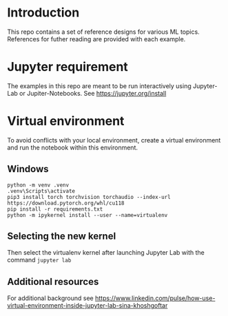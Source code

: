 # Introduction

This repo contains a set of reference designs for various ML topics. References for futher reading are provided with each example.

# Jupyter requirement

The examples in this repo are meant to be run interactively using Jupyter-Lab or Jupiter-Notebooks. See https://jupyter.org/install

# Virtual environment

To avoid conflicts with your local environment, create a virtual environment and run the notebook within this environment.

## Windows
```
python -m venv .venv
.venv\Scripts\activate
pip3 install torch torchvision torchaudio --index-url https://download.pytorch.org/whl/cu118
pip install -r requirements.txt
python -m ipykernel install --user --name=virtualenv
```

## Selecting the new kernel

Then select the virtualenv kernel after launching Jupyter Lab with the command `jupyter lab`

## Additional resources
For additional background see https://www.linkedin.com/pulse/how-use-virtual-environment-inside-jupyter-lab-sina-khoshgoftar 